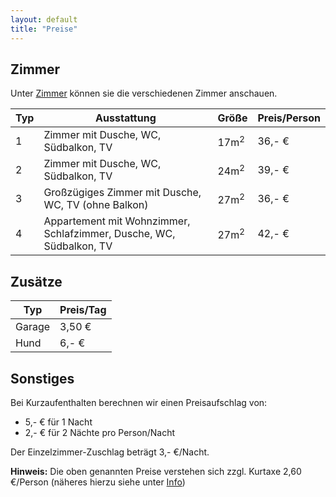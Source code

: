 ```yaml
---
layout: default
title: "Preise"
---
```


## Zimmer

Unter [Zimmer](zimmer) können sie die verschiedenen Zimmer anschauen.

| Typ | Ausstattung                                                         | Größe           | Preis/Person |
| --- | ------------------------------------------------------------------- | --------------- | ------------ |
| 1   | Zimmer mit Dusche, WC, Südbalkon, TV                                | 17m<sup>2</sup> | 36,- €       |
| 2   | Zimmer mit Dusche, WC, Südbalkon, TV                                | 24m<sup>2</sup> | 39,- €       |
| 3   | Großzügiges Zimmer mit Dusche, WC, TV (ohne Balkon)                 | 27m<sup>2</sup> | 36,- €       |
| 4   | Appartement mit Wohnzimmer, Schlafzimmer, Dusche, WC, Südbalkon, TV | 27m<sup>2</sup> | 42,- €       |

## Zusätze

| Typ    | Preis/Tag |
| ------ | --------- |
| Garage | 3,50 €    |
| Hund   | 6,- €     |

## Sonstiges

Bei Kurzaufenthalten berechnen wir einen Preisaufschlag von:

- 5,- € für 1 Nacht
- 2,- € für 2 Nächte pro Person/Nacht

Der Einzelzimmer-Zuschlag beträgt 3,- €/Nacht.

**Hinweis:** Die oben genannten Preise verstehen sich zzgl. Kurtaxe 2,60 €/Person (näheres hierzu siehe unter [Info](info))
